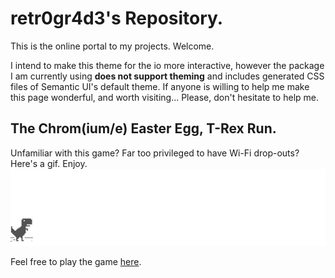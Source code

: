 # retr0gr4d3's Repository.

This is the online portal to my projects. Welcome.

I intend to make this theme for the io more interactive, however the package I am currently using **does not support theming** and includes generated CSS files of Semantic UI's default theme. If anyone is willing to help me make this page wonderful, and worth visiting... Please, don't hesitate to help me.

## The Chrom(ium/e) Easter Egg, T-Rex Run.
Unfamiliar with this game? Far too privileged to have Wi-Fi drop-outs? Here's a gif. Enjoy.
![ITSJUSTAGAME](assets/screenshot.gif)

Feel free to play the game [here](http://retr0gr4d3.github.io/WhatThatTrexDo/).
